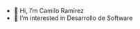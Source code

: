 - 👋 Hi, I’m Camilo Ramirez
- 👀 I’m interested in Desarrollo de Software

<!---
CamiloBETA6/CamiloBETA6 is a ✨ special ✨ repository because its `README.md` (this file) appears on your GitHub profile.
You can click the Preview link to take a look at your changes.
--->
